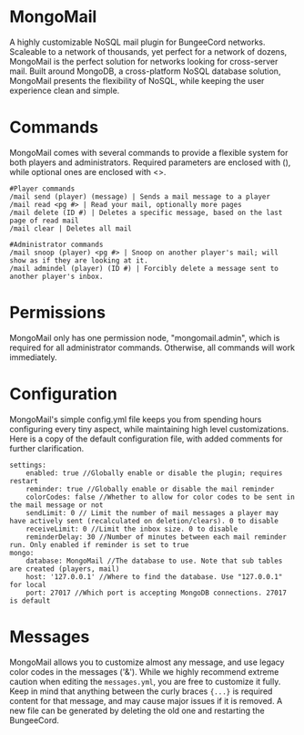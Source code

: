 # MongoMail
A highly customizable NoSQL mail plugin for BungeeCord networks. Scaleable to a network of thousands, yet perfect for a network of dozens, MongoMail is the perfect solution for networks looking for cross-server mail. Built around MongoDB, a cross-platform NoSQL database solution, MongoMail presents the flexibility of NoSQL, while keeping the user experience clean and simple.


# Commands
MongoMail comes with several commands to provide a flexible system for both players and administrators. Required parameters are enclosed  with (), while optional ones are enclosed with <>.
```
#Player commands
/mail send (player) (message) | Sends a mail message to a player
/mail read <pg #> | Read your mail, optionally more pages
/mail delete (ID #) | Deletes a specific message, based on the last page of read mail
/mail clear | Deletes all mail

#Administrator commands
/mail snoop (player) <pg #> | Snoop on another player's mail; will show as if they are looking at it.
/mail admindel (player) (ID #) | Forcibly delete a message sent to another player's inbox.
```

# Permissions
MongoMail only has one permission node, "mongomail.admin", which is required for all administrator commands. Otherwise, all commands will work immediately. 

# Configuration
MongoMail's simple config.yml file keeps you from spending hours configuring every tiny aspect, while maintaining high level customizations. Here is a copy of the default configuration file, with added comments for further clarification.
```
settings:
    enabled: true //Globally enable or disable the plugin; requires restart
    reminder: true //Globally enable or disable the mail reminder
    colorCodes: false //Whether to allow for color codes to be sent in the mail message or not
    sendLimit: 0 // Limit the number of mail messages a player may have actively sent (recalculated on deletion/clears). 0 to disable
    receiveLimit: 0 //Limit the inbox size. 0 to disable
    reminderDelay: 30 //Number of minutes between each mail reminder run. Only enabled if reminder is set to true
mongo:
    database: MongoMail //The database to use. Note that sub tables are created (players, mail)
    host: '127.0.0.1' //Where to find the database. Use "127.0.0.1" for local
    port: 27017 //Which port is accepting MongoDB connections. 27017 is default
```

# Messages
MongoMail allows you to customize almost any message, and use legacy color codes in the messages ('&'). While we highly recommend extreme caution when editing the `messages.yml`, you are free to customize it fully. Keep in mind that anything between the curly braces `{...}` is required content for that message, and may cause major issues if it is removed. A new file can be generated by deleting the old one and restarting the BungeeCord. 
